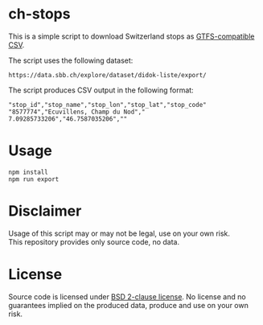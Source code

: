 # ch-stops

This is a simple script to download Switzerland stops as [GTFS-compatible CSV](https://developers.google.com/transit/gtfs/reference/stops-file).

The script uses the following dataset:

```
https://data.sbb.ch/explore/dataset/didok-liste/export/
```

The script produces CSV output in the following format:

```
"stop_id","stop_name","stop_lon","stop_lat","stop_code"
"8577774","Ecuvillens, Champ du Nod"," 7.09285733206","46.7587035206",""
```

# Usage

```
npm install
npm run export
```

# Disclaimer

Usage of this script may or may not be legal, use on your own risk.  
This repository provides only source code, no data.

# License

Source code is licensed under [BSD 2-clause license](LICENSE). No license and no guarantees implied on the produced data, produce and use on your own risk.